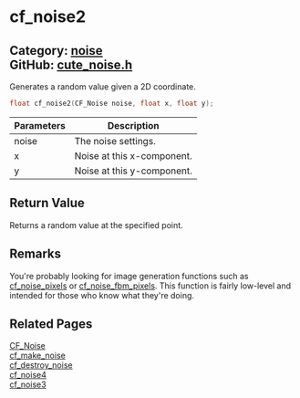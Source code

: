 [](../header.md ':include')

# cf_noise2

Category: [noise](/api_reference?id=noise)  
GitHub: [cute_noise.h](https://github.com/RandyGaul/cute_framework/blob/master/include/cute_noise.h)  
---

Generates a random value given a 2D coordinate.

```cpp
float cf_noise2(CF_Noise noise, float x, float y);
```

Parameters | Description
--- | ---
noise | The noise settings.
x | Noise at this x-component.
y | Noise at this y-component.

## Return Value

Returns a random value at the specified point.

## Remarks

You're probably looking for image generation functions such as [cf_noise_pixels](/noise/cf_noise_pixels.md) or [cf_noise_fbm_pixels](/noise/cf_noise_fbm_pixels.md). This
function is fairly low-level and intended for those who know what they're doing.

## Related Pages

[CF_Noise](/noise/cf_noise.md)  
[cf_make_noise](/noise/cf_make_noise.md)  
[cf_destroy_noise](/noise/cf_destroy_noise.md)  
[cf_noise4](/noise/cf_noise4.md)  
[cf_noise3](/noise/cf_noise3.md)  
